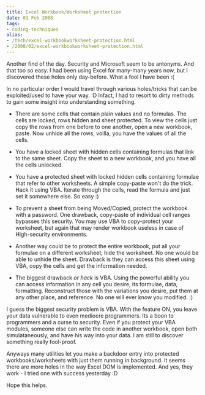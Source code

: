 ```yaml
---
title: Excel Workbook/Worksheet protection
date: 01 Feb 2008
tags: 
- coding-techniques
alias:
- /tech/excel-workbookworksheet-protection.html
- /2008/02/excel-workbookworksheet-protection.html
---
```


Another find of the day. Security and Microsoft seem to be antonyms. And that 
too so easy. I had been using Excel for many-many years now, but I discovered 
these holes only day-before. What a fool I have been :(

<!-- break here -->

In no particular order I would travel through various holes/tricks that can be 
exploited/used to have your way. :D Infact, I had to resort to dirty methods to 
gain some insight into understanding something.

* There are some cells that contain plain values and no formulas. The cells are 
locked, rows hidden and sheet protected. To view the cells just copy the rows 
from one before to one another, open a new workbook, paste. Now unhide all the 
rows, voilla, you have the values of all the cells.


* You have a locked sheet with hidden cells containing formulas that link to the 
same sheet. Copy the sheet to a new workbook, and you have all the cells unlocked.

* You have a protected sheet with locked hidden cells containing formulae that 
refer to other worksheets. A simple copy-paste won't do the trick. Hack it using 
VBA. Iterate through the cells, read the formula and just set it somewhere else. 
So easy :)

* To prevent a sheet from being Moved/Copied, protect the workbook with a password. 
One drawback, copy-paste of individual cell ranges bypasses this security. You may 
use VBA to copy-protect your worksheet, but again that may render workbook useless 
in case of High-security environments.

* Another way could be to protect the entire workbook, put all your formulae on a 
different worksheet, hide the worksheet. No one would be able to unhide the sheet. 
Drawback is they can access this sheet using VBA, copy the cells and get the information 
needed.

* The biggest drawback <i>or hack</i> is VBA. Using the powerful ability you can access 
information in any cell you desire, its formulae, data, formatting. Reconstruct those 
with the variations you desire, put them at any other place, and reference. No one 
will ever know you modified. :)

I guess the biggest security problem is VBA. With the feature ON, you leave your data 
vulnerable to even mediocre programmers. Its a boon to programmers and a curse to security. 
Even if you protect your VBA modules, someone else can write the code in another workbook, 
open both simulataneously, and have his way into your data. I am still to discover 
something really fool-proof.

Anyways many utilities let you make a backdoor entry into protected workbooks/worksheets 
with just them running in background. It seems there are more holes in the way Excel DOM 
is implemented. And yes, they work - I tried one with success yesterday :D

Hope this helps.